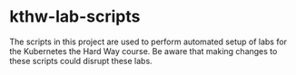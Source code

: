 # kthw-lab-scripts
The scripts in this project are used to perform automated setup of labs for the Kubernetes the Hard Way course. Be aware that making changes to these scripts could disrupt these labs.
